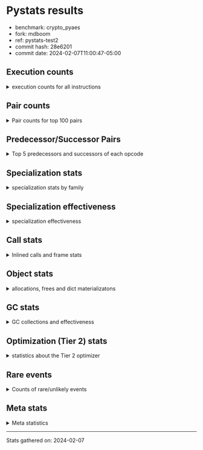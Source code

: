
# Pystats results

- benchmark: crypto_pyaes
- fork: mdboom
- ref: pystats-test2
- commit hash: 28e6201
- commit date: 2024-02-07T11:00:47-05:00

## Execution counts

<details>
<summary> execution counts for all instructions </summary>

|Name | Count | Self | Cumulative | Miss ratio | 
|---|---:|---:|---:|---:|
| LOAD_FAST | 64,497,660 | 18.7% | 18.7% |  |
| LOAD_CONST | 42,861,380 | 12.4% | 31.1% |  |
| BINARY_OP | 41,947,220 | 12.2% | 43.3% |  |
| BINARY_SUBSCR_LIST_INT | 21,203,300 | 6.2% | 49.5% |  |
| STORE_FAST | 17,971,200 | 5.2% | 54.7% |  |
| ENTER_EXECUTOR | 11,059,500 | 3.2% | 57.9% |  |
| LOAD_GLOBAL_MODULE | 11,050,220 | 3.2% | 61.1% |  |
| LOAD_ATTR_METHOD_NO_DICT | 10,123,660 | 2.9% | 64.0% |  |
| LOAD_FAST_LOAD_FAST | 8,319,440 | 2.4% | 66.4% |  |
| PUSH_NULL | 8,284,160 | 2.4% | 68.8% |  |
| FOR_ITER_RANGE | 7,837,640 | 2.3% | 71.1% |  |
| BINARY_OP_ADD_INT | 7,833,800 | 2.3% | 73.4% |  |
| LOAD_ATTR_NONDESCRIPTOR_WITH_VALUES | 7,831,720 | 2.3% | 75.7% |  |
| CALL_LIST_APPEND | 7,362,480 | 2.1% | 77.8% |  |
| LOAD_GLOBAL_BUILTIN | 6,445,480 | 1.9% | 79.7% |  |
| RESUME_CHECK | 5,984,580 | 1.7% | 81.4% |  |
| POP_JUMP_IF_FALSE | 5,540,780 | 1.6% | 83.0% |  |
| RETURN_VALUE | 5,523,740 | 1.6% | 84.6% |  |
| CALL_PY_EXACT_ARGS | 5,523,400 | 1.6% | 86.2% |  |
| LOAD_ATTR_INSTANCE_VALUE | 4,617,160 | 1.3% | 87.6% |  |
| TO_BOOL | 4,142,680 | 1.2% | 88.8% |  |
| LOAD_ATTR_MODULE | 4,142,420 | 1.2% | 90.0% |  |
| CALL_METHOD_DESCRIPTOR_FAST | 4,141,420 | 1.2% | 91.2% |  |
| CALL_METHOD_DESCRIPTOR_NOARGS | 4,141,420 | 1.2% | 92.4% |  |
| CALL_TYPE_1 | 4,141,420 | 1.2% | 93.6% |  |
| SWAP | 2,308,600 | 0.7% | 94.2% |  |
| GET_ITER | 2,304,680 | 0.7% | 94.9% |  |
| CALL_BUILTIN_CLASS | 2,304,080 | 0.7% | 95.6% |  |
| CALL_LEN | 2,302,800 | 0.7% | 96.2% |  |
| BUILD_LIST | 1,843,880 | 0.5% | 96.8% |  |
| COMPARE_OP_INT | 1,398,400 | 0.4% | 97.2% |  |
| STORE_SUBSCR_LIST_INT | 933,100 | 0.3% | 97.4% |  |
| BINARY_OP_SUBTRACT_INT | 925,780 | 0.3% | 97.7% |  |
| COPY | 924,600 | 0.3% | 98.0% |  |
| BINARY_OP_MULTIPLY_INT | 921,060 | 0.3% | 98.3% |  |
| LIST_EXTEND | 920,400 | 0.3% | 98.5% |  |
| POP_TOP | 919,520 | 0.3% | 98.8% |  |
| LIST_APPEND | 463,460 | 0.1% | 98.9% |  |
| STORE_ATTR_INSTANCE_VALUE | 462,240 | 0.1% | 99.1% |  |
| LOAD_FAST_AND_CLEAR | 462,080 | 0.1% | 99.2% |  |
| RETURN_CONST | 461,440 | 0.1% | 99.3% |  |
| BINARY_SLICE | 461,280 | 0.1% | 99.5% |  |
| LOAD_ATTR_METHOD_WITH_VALUES | 461,180 | 0.1% | 99.6% |  |
| STORE_FAST_STORE_FAST | 460,800 | 0.1% | 99.7% |  |
| LOAD_ATTR_PROPERTY | 460,140 | 0.1% | 99.9% |  |
| UNPACK_SEQUENCE_LIST | 460,140 | 0.1% | 100.0% |  |
| JUMP_BACKWARD | 5,940 | 0.0% | 100.0% |  |
| CALL | 3,680 | 0.0% | 100.0% |  |
| JUMP_FORWARD | 3,200 | 0.0% | 100.0% |  |
| LOAD_ATTR | 2,740 | 0.0% | 100.0% |  |
| BINARY_SUBSCR | 2,160 | 0.0% | 100.0% |  |
| LOAD_GLOBAL | 1,960 | 0.0% | 100.0% |  |
| FOR_ITER | 1,280 | 0.0% | 100.0% |  |
| INTERPRETER_EXIT | 680 | 0.0% | 100.0% |  |
| EXTENDED_ARG | 660 | 0.0% | 100.0% |  |
| STORE_FAST_LOAD_FAST | 620 | 0.0% | 100.0% |  |
| UNPACK_SEQUENCE_TWO_TUPLE | 620 | 0.0% | 100.0% |  |
| COMPARE_OP | 540 | 0.0% | 100.0% |  |
| BINARY_SUBSCR_TUPLE_INT | 540 | 0.0% | 100.0% |  |
| CALL_BUILTIN_FAST | 540 | 0.0% | 100.0% |  |
| STORE_SUBSCR | 400 | 0.0% | 100.0% |  |
| CONTAINS_OP | 320 | 0.0% | 100.0% |  |
| POP_JUMP_IF_NOT_NONE | 320 | 0.0% | 100.0% |  |
| STORE_ATTR | 320 | 0.0% | 100.0% |  |
| EXIT_INIT_CHECK | 300 | 0.0% | 100.0% |  |
| RESUME | 300 | 0.0% | 100.0% |  |
| BINARY_SUBSCR_DICT | 300 | 0.0% | 100.0% |  |
| CALL_ALLOC_AND_ENTER_INIT | 300 | 0.0% | 100.0% |  |
| CALL_ISINSTANCE | 300 | 0.0% | 100.0% |  |
| TO_BOOL_BOOL | 300 | 0.0% | 100.0% |  |
| LOAD_DEREF | 240 | 0.0% | 100.0% |  |
| CALL_FUNCTION_EX | 160 | 0.0% | 100.0% |  |
| NOP | 80 | 0.0% | 100.0% |  |
| CALL_INTRINSIC_1 | 80 | 0.0% | 100.0% |  |
| COPY_FREE_VARS | 80 | 0.0% | 100.0% |  |
| LOAD_FAST_CHECK | 80 | 0.0% | 100.0% |  |
| UNPACK_SEQUENCE | 80 | 0.0% | 100.0% |  |
| BINARY_OP_SUBTRACT_FLOAT | 60 | 0.0% | 100.0% |  |


</details>

## Pair counts

<details>
<summary> Pair counts for top 100 pairs </summary>

|Pair | Count | Self | Cumulative | 
|---|---:|---:|---:|
| LOAD_CONST BINARY_OP | 31,790,240 | 9.2% | 9.2% |
| BINARY_OP BINARY_SUBSCR_LIST_INT | 14,738,260 | 4.3% | 13.5% |
| BINARY_OP LOAD_CONST | 11,511,420 | 3.3% | 16.8% |
| BINARY_SUBSCR_LIST_INT LOAD_CONST | 10,129,500 | 2.9% | 19.8% |
| LOAD_ATTR_METHOD_NO_DICT LOAD_FAST | 10,123,660 | 2.9% | 22.7% |
| PUSH_NULL LOAD_FAST | 8,283,040 | 2.4% | 25.1% |
| BINARY_SUBSCR_LIST_INT LOAD_FAST | 7,843,660 | 2.3% | 27.4% |
| LOAD_FAST LOAD_ATTR_NONDESCRIPTOR_WITH_VALUES | 7,831,360 | 2.3% | 29.7% |
| LOAD_ATTR_NONDESCRIPTOR_WITH_VALUES LOAD_FAST_LOAD_FAST | 7,824,960 | 2.3% | 31.9% |
| LOAD_FAST_LOAD_FAST LOAD_FAST | 6,904,580 | 2.0% | 33.9% |
| BINARY_OP_ADD_INT LOAD_CONST | 6,904,200 | 2.0% | 35.9% |
| LOAD_FAST BINARY_OP_ADD_INT | 6,903,780 | 2.0% | 37.9% |
| LOAD_FAST LOAD_CONST | 6,472,400 | 1.9% | 39.8% |
| LOAD_GLOBAL_BUILTIN LOAD_FAST | 6,444,880 | 1.9% | 41.7% |
| STORE_FAST LOAD_GLOBAL_MODULE | 6,444,760 | 1.9% | 43.6% |
| STORE_FAST LOAD_FAST | 5,991,940 | 1.7% | 45.3% |
| BINARY_OP CALL_LIST_APPEND | 5,982,160 | 1.7% | 47.0% |
| LOAD_FAST LOAD_ATTR_METHOD_NO_DICT | 5,982,160 | 1.7% | 48.8% |
| ENTER_EXECUTOR FOR_ITER_RANGE | 5,529,240 | 1.6% | 50.4% |
| CALL_PY_EXACT_ARGS RESUME_CHECK | 5,523,400 | 1.6% | 52.0% |
| CALL_LIST_APPEND LOAD_FAST | 5,521,860 | 1.6% | 53.6% |
| BINARY_OP BINARY_OP | 5,086,880 | 1.5% | 55.1% |
| LOAD_FAST LOAD_ATTR_INSTANCE_VALUE | 4,615,820 | 1.3% | 56.4% |
| RESUME_CHECK LOAD_GLOBAL_BUILTIN | 4,602,680 | 1.3% | 57.7% |
| POP_JUMP_IF_FALSE LOAD_FAST | 4,142,480 | 1.2% | 58.9% |
| LOAD_ATTR_MODULE PUSH_NULL | 4,142,420 | 1.2% | 60.1% |
| LOAD_GLOBAL_MODULE LOAD_ATTR_MODULE | 4,142,280 | 1.2% | 61.3% |
| LOAD_FAST CALL_PY_EXACT_ARGS | 4,142,200 | 1.2% | 62.5% |
| RETURN_VALUE STORE_FAST | 4,142,080 | 1.2% | 63.7% |
| TO_BOOL POP_JUMP_IF_FALSE | 4,141,460 | 1.2% | 64.9% |
| LOAD_FAST PUSH_NULL | 4,141,440 | 1.2% | 66.1% |
| LOAD_FAST TO_BOOL | 4,141,440 | 1.2% | 67.3% |
| FOR_ITER_RANGE LOAD_GLOBAL_MODULE | 4,141,440 | 1.2% | 68.5% |
| CALL_METHOD_DESCRIPTOR_FAST STORE_FAST | 4,141,420 | 1.2% | 69.7% |
| CALL_METHOD_DESCRIPTOR_NOARGS RETURN_VALUE | 4,141,420 | 1.2% | 70.9% |
| CALL_TYPE_1 STORE_FAST | 4,141,420 | 1.2% | 72.1% |
| LOAD_FAST CALL_METHOD_DESCRIPTOR_FAST | 4,141,400 | 1.2% | 73.3% |
| LOAD_FAST CALL_METHOD_DESCRIPTOR_NOARGS | 4,141,400 | 1.2% | 74.5% |
| LOAD_FAST CALL_TYPE_1 | 4,141,400 | 1.2% | 75.7% |
| LOAD_GLOBAL_MODULE LOAD_ATTR_METHOD_NO_DICT | 4,141,400 | 1.2% | 76.9% |
| STORE_FAST ENTER_EXECUTOR | 4,141,100 | 1.2% | 78.1% |
| ENTER_EXECUTOR ENTER_EXECUTOR | 3,685,800 | 1.1% | 79.2% |
| BINARY_OP LOAD_FAST | 2,768,440 | 0.8% | 80.0% |
| FOR_ITER_RANGE STORE_FAST | 2,767,520 | 0.8% | 80.8% |
| BINARY_SUBSCR_LIST_INT BINARY_OP | 2,767,460 | 0.8% | 81.6% |
| LOAD_FAST BINARY_SUBSCR_LIST_INT | 2,765,900 | 0.8% | 82.4% |
| CALL_BUILTIN_CLASS GET_ITER | 2,304,020 | 0.7% | 83.1% |
| LOAD_CONST BINARY_SUBSCR_LIST_INT | 2,301,800 | 0.7% | 83.8% |
| LOAD_ATTR_INSTANCE_VALUE LOAD_FAST | 1,849,900 | 0.5% | 84.3% |
| LOAD_GLOBAL_MODULE LOAD_CONST | 1,843,280 | 0.5% | 84.8% |
| GET_ITER FOR_ITER_RANGE | 1,842,720 | 0.5% | 85.4% |
| LOAD_CONST LOAD_CONST | 1,842,200 | 0.5% | 85.9% |
| LOAD_CONST CALL_BUILTIN_CLASS | 1,841,920 | 0.5% | 86.4% |
| LOAD_FAST BINARY_OP | 1,841,620 | 0.5% | 87.0% |
| CALL_LIST_APPEND ENTER_EXECUTOR | 1,840,300 | 0.5% | 87.5% |
| COMPARE_OP_INT POP_JUMP_IF_FALSE | 1,398,100 | 0.4% | 87.9% |
| LOAD_CONST LOAD_FAST | 1,383,840 | 0.4% | 88.3% |
| CALL_LEN LOAD_CONST | 1,381,620 | 0.4% | 88.7% |
| LOAD_ATTR_INSTANCE_VALUE CALL_LEN | 1,380,640 | 0.4% | 89.1% |
| ENTER_EXECUTOR CALL_LIST_APPEND | 1,380,240 | 0.4% | 89.5% |
| LOAD_CONST BINARY_OP_ADD_INT | 929,720 | 0.3% | 89.8% |
| LOAD_FAST_LOAD_FAST BINARY_SUBSCR_LIST_INT | 929,020 | 0.3% | 90.1% |
| LOAD_FAST CALL_LEN | 921,920 | 0.3% | 90.3% |
| LOAD_CONST BINARY_OP_SUBTRACT_INT | 921,660 | 0.3% | 90.6% |
| BUILD_LIST LOAD_CONST | 921,560 | 0.3% | 90.9% |
| LOAD_CONST COMPARE_OP_INT | 921,160 | 0.3% | 91.1% |
| BINARY_OP_MULTIPLY_INT LOAD_CONST | 920,760 | 0.3% | 91.4% |
| LOAD_FAST BINARY_OP_MULTIPLY_INT | 920,720 | 0.3% | 91.7% |
| RESUME_CHECK LOAD_FAST | 920,660 | 0.3% | 91.9% |
| LOAD_CONST LIST_EXTEND | 920,320 | 0.3% | 92.2% |
| STORE_FAST BUILD_LIST | 920,320 | 0.3% | 92.5% |
| POP_JUMP_IF_FALSE ENTER_EXECUTOR | 465,120 | 0.1% | 92.6% |
| STORE_SUBSCR_LIST_INT LOAD_FAST | 464,580 | 0.1% | 92.7% |
| BINARY_OP LIST_APPEND | 462,900 | 0.1% | 92.9% |
| STORE_SUBSCR_LIST_INT ENTER_EXECUTOR | 462,880 | 0.1% | 93.0% |
| COPY COPY | 461,980 | 0.1% | 93.1% |
| SWAP SWAP | 461,980 | 0.1% | 93.3% |
| LOAD_GLOBAL_MODULE LOAD_FAST | 461,880 | 0.1% | 93.4% |
| COPY BINARY_SUBSCR_LIST_INT | 461,860 | 0.1% | 93.5% |
| SWAP STORE_SUBSCR_LIST_INT | 461,860 | 0.1% | 93.7% |
| BINARY_SUBSCR_LIST_INT STORE_FAST | 461,840 | 0.1% | 93.8% |
| GET_ITER LOAD_FAST_AND_CLEAR | 461,760 | 0.1% | 93.9% |
| BUILD_LIST SWAP | 461,760 | 0.1% | 94.1% |
| LOAD_FAST_AND_CLEAR SWAP | 461,760 | 0.1% | 94.2% |
| SWAP BUILD_LIST | 461,760 | 0.1% | 94.3% |
| BINARY_OP SWAP | 461,680 | 0.1% | 94.5% |
| LIST_APPEND ENTER_EXECUTOR | 461,420 | 0.1% | 94.6% |
| SWAP FOR_ITER_RANGE | 461,340 | 0.1% | 94.7% |
| LOAD_FAST CALL_BUILTIN_CLASS | 461,320 | 0.1% | 94.9% |
| LOAD_FAST COPY | 461,120 | 0.1% | 95.0% |
| STORE_FAST STORE_FAST | 461,120 | 0.1% | 95.1% |
| RESUME_CHECK LOAD_GLOBAL_MODULE | 460,960 | 0.1% | 95.3% |
| BINARY_OP_ADD_INT BINARY_SLICE | 460,920 | 0.1% | 95.4% |
| LOAD_ATTR_INSTANCE_VALUE LOAD_ATTR_METHOD_WITH_VALUES | 460,720 | 0.1% | 95.5% |
| RETURN_VALUE LOAD_FAST | 460,700 | 0.1% | 95.7% |
| BINARY_OP LOAD_FAST_LOAD_FAST | 460,700 | 0.1% | 95.8% |
| LOAD_FAST_LOAD_FAST STORE_SUBSCR_LIST_INT | 460,660 | 0.1% | 95.9% |
| LOAD_FAST RETURN_VALUE | 460,560 | 0.1% | 96.1% |
| RETURN_CONST POP_TOP | 460,480 | 0.1% | 96.2% |
| BINARY_OP_ADD_INT SWAP | 460,460 | 0.1% | 96.3% |


</details>

## Predecessor/Successor Pairs

<details>
<summary> Top 5 predecessors and successors of each opcode </summary>

### BINARY_SLICE

<details>
<summary> Successors and predecessors for BINARY_SLICE </summary>

|Predecessors | Count | Percentage | 
|---|---:|---:|
| BINARY_OP_ADD_INT | 460,920 | 99.9% |
| LOAD_CONST | 320 | 0.1% |
| BINARY_OP | 40 | 0.0% |

|Successors | Count | Percentage | 
|---|---:|---:|
| CALL_PY_EXACT_ARGS | 460,360 | 99.8% |
| CALL_BUILTIN_FAST | 520 | 0.1% |
| LOAD_FAST | 320 | 0.1% |
| CALL | 80 | 0.0% |


</details>

### CACHE

<details>
<summary> Successors and predecessors for CACHE </summary>

|Successors | Count | Percentage | 
|---|---:|---:|
| RESUME_CHECK | 600 | 88.2% |
| RESUME | 80 | 11.8% |


</details>

### BINARY_SUBSCR

<details>
<summary> Successors and predecessors for BINARY_SUBSCR </summary>

|Predecessors | Count | Percentage | 
|---|---:|---:|
| BINARY_OP | 1,040 | 48.1% |
| LOAD_FAST | 400 | 18.5% |
| LOAD_CONST | 240 | 11.1% |
| LOAD_FAST_LOAD_FAST | 240 | 11.1% |
| COPY | 120 | 5.6% |

|Successors | Count | Percentage | 
|---|---:|---:|
| BINARY_SUBSCR_LIST_INT | 1,040 | 48.1% |
| LOAD_FAST | 400 | 18.5% |
| LOAD_CONST | 340 | 15.7% |
| BINARY_OP | 220 | 10.2% |
| STORE_FAST | 80 | 3.7% |


</details>

### EXIT_INIT_CHECK

<details>
<summary> Successors and predecessors for EXIT_INIT_CHECK </summary>

|Predecessors | Count | Percentage | 
|---|---:|---:|
| RETURN_CONST | 300 | 100.0% |

|Successors | Count | Percentage | 
|---|---:|---:|
| RETURN_VALUE | 300 | 100.0% |


</details>

### GET_ITER

<details>
<summary> Successors and predecessors for GET_ITER </summary>

|Predecessors | Count | Percentage | 
|---|---:|---:|
| CALL_BUILTIN_CLASS | 2,304,020 | 100.0% |
| CALL | 580 | 0.0% |
| LOAD_FAST | 80 | 0.0% |

|Successors | Count | Percentage | 
|---|---:|---:|
| FOR_ITER_RANGE | 1,842,720 | 80.0% |
| LOAD_FAST_AND_CLEAR | 461,760 | 20.0% |
| FOR_ITER | 200 | 0.0% |


</details>

### INTERPRETER_EXIT

<details>
<summary> Successors and predecessors for INTERPRETER_EXIT </summary>

|Predecessors | Count | Percentage | 
|---|---:|---:|
| RETURN_CONST | 660 | 97.1% |
| RETURN_VALUE | 20 | 2.9% |


</details>

### NOP

<details>
<summary> Successors and predecessors for NOP </summary>

|Predecessors | Count | Percentage | 
|---|---:|---:|
| POP_TOP | 80 | 100.0% |

|Successors | Count | Percentage | 
|---|---:|---:|
| LOAD_DEREF | 80 | 100.0% |


</details>

### POP_TOP

<details>
<summary> Successors and predecessors for POP_TOP </summary>

|Predecessors | Count | Percentage | 
|---|---:|---:|
| RETURN_CONST | 460,480 | 50.1% |
| POP_JUMP_IF_FALSE | 458,880 | 49.9% |
| CALL | 160 | 0.0% |

|Successors | Count | Percentage | 
|---|---:|---:|
| LOAD_GLOBAL_BUILTIN | 460,120 | 50.0% |
| RETURN_CONST | 458,880 | 49.9% |
| LOAD_FAST | 380 | 0.0% |
| NOP | 80 | 0.0% |
| LOAD_GLOBAL | 40 | 0.0% |


</details>

### PUSH_NULL

<details>
<summary> Successors and predecessors for PUSH_NULL </summary>

|Predecessors | Count | Percentage | 
|---|---:|---:|
| LOAD_ATTR_MODULE | 4,142,420 | 50.0% |
| LOAD_FAST | 4,141,440 | 50.0% |
| LOAD_DEREF | 160 | 0.0% |
| LOAD_ATTR | 140 | 0.0% |

|Successors | Count | Percentage | 
|---|---:|---:|
| LOAD_FAST | 8,283,040 | 100.0% |
| LOAD_CONST | 560 | 0.0% |
| CALL | 240 | 0.0% |
| LOAD_GLOBAL_MODULE | 240 | 0.0% |
| LOAD_GLOBAL | 80 | 0.0% |


</details>

### RETURN_VALUE

<details>
<summary> Successors and predecessors for RETURN_VALUE </summary>

|Predecessors | Count | Percentage | 
|---|---:|---:|
| CALL_METHOD_DESCRIPTOR_NOARGS | 4,141,420 | 75.0% |
| LOAD_FAST | 460,560 | 8.3% |
| BINARY_OP | 460,400 | 8.3% |
| LOAD_ATTR_INSTANCE_VALUE | 460,140 | 8.3% |
| RETURN_VALUE | 560 | 0.0% |

|Successors | Count | Percentage | 
|---|---:|---:|
| STORE_FAST | 4,142,080 | 75.0% |
| LOAD_FAST | 460,700 | 8.3% |
| BINARY_OP | 460,160 | 8.3% |
| CALL_PY_EXACT_ARGS | 460,120 | 8.3% |
| RETURN_VALUE | 560 | 0.0% |


</details>

### STORE_SUBSCR

<details>
<summary> Successors and predecessors for STORE_SUBSCR </summary>

|Predecessors | Count | Percentage | 
|---|---:|---:|
| BINARY_OP | 160 | 40.0% |
| SWAP | 120 | 30.0% |
| LOAD_FAST | 80 | 20.0% |
| LOAD_FAST_LOAD_FAST | 40 | 10.0% |

|Successors | Count | Percentage | 
|---|---:|---:|
| STORE_SUBSCR_LIST_INT | 200 | 50.0% |
| JUMP_BACKWARD | 100 | 25.0% |
| LOAD_FAST | 60 | 15.0% |
| LOAD_FAST_LOAD_FAST | 40 | 10.0% |


</details>

### TO_BOOL

<details>
<summary> Successors and predecessors for TO_BOOL </summary>

|Predecessors | Count | Percentage | 
|---|---:|---:|
| LOAD_FAST | 4,141,440 | 100.0% |
| TO_BOOL | 1,200 | 0.0% |
| CALL | 20 | 0.0% |
| CALL_ISINSTANCE | 20 | 0.0% |

|Successors | Count | Percentage | 
|---|---:|---:|
| POP_JUMP_IF_FALSE | 4,141,460 | 100.0% |
| TO_BOOL | 1,200 | 0.0% |
| TO_BOOL_BOOL | 20 | 0.0% |


</details>

### BINARY_OP

<details>
<summary> Successors and predecessors for BINARY_OP </summary>

|Predecessors | Count | Percentage | 
|---|---:|---:|
| LOAD_CONST | 31,790,240 | 75.8% |
| BINARY_OP | 5,086,880 | 12.1% |
| BINARY_SUBSCR_LIST_INT | 2,767,460 | 6.6% |
| LOAD_FAST | 1,841,620 | 4.4% |
| RETURN_VALUE | 460,160 | 1.1% |

|Successors | Count | Percentage | 
|---|---:|---:|
| BINARY_SUBSCR_LIST_INT | 14,738,260 | 35.1% |
| LOAD_CONST | 11,511,420 | 27.4% |
| CALL_LIST_APPEND | 5,982,160 | 14.3% |
| BINARY_OP | 5,086,880 | 12.1% |
| LOAD_FAST | 2,768,440 | 6.6% |


</details>

### BUILD_LIST

<details>
<summary> Successors and predecessors for BUILD_LIST </summary>

|Predecessors | Count | Percentage | 
|---|---:|---:|
| STORE_FAST | 920,320 | 49.9% |
| SWAP | 461,760 | 25.0% |
| FOR_ITER_RANGE | 460,160 | 25.0% |
| LOAD_CONST | 1,240 | 0.1% |
| STORE_ATTR_INSTANCE_VALUE | 300 | 0.0% |

|Successors | Count | Percentage | 
|---|---:|---:|
| LOAD_CONST | 921,560 | 50.0% |
| SWAP | 461,760 | 25.0% |
| STORE_FAST | 460,160 | 25.0% |
| LOAD_FAST | 320 | 0.0% |
| LOAD_DEREF | 80 | 0.0% |


</details>

### CALL

<details>
<summary> Successors and predecessors for CALL </summary>

|Predecessors | Count | Percentage | 
|---|---:|---:|
| LOAD_FAST | 1,200 | 32.6% |
| LOAD_GLOBAL_MODULE | 600 | 16.3% |
| LOAD_ATTR_INSTANCE_VALUE | 380 | 10.3% |
| CALL | 320 | 8.7% |
| LOAD_CONST | 280 | 7.6% |

|Successors | Count | Percentage | 
|---|---:|---:|
| STORE_FAST | 780 | 21.2% |
| GET_ITER | 580 | 15.8% |
| RETURN_VALUE | 340 | 9.2% |
| CALL | 320 | 8.7% |
| CALL_BUILTIN_CLASS | 280 | 7.6% |


</details>

### CALL_FUNCTION_EX

<details>
<summary> Successors and predecessors for CALL_FUNCTION_EX </summary>

|Predecessors | Count | Percentage | 
|---|---:|---:|
| CALL_INTRINSIC_1 | 80 | 50.0% |
| LOAD_FAST | 80 | 50.0% |

|Successors | Count | Percentage | 
|---|---:|---:|
| COPY_FREE_VARS | 80 | 50.0% |
| RESUME_CHECK | 60 | 37.5% |
| RESUME | 20 | 12.5% |


</details>

### CALL_INTRINSIC_1

<details>
<summary> Successors and predecessors for CALL_INTRINSIC_1 </summary>

|Predecessors | Count | Percentage | 
|---|---:|---:|
| LIST_EXTEND | 80 | 100.0% |

|Successors | Count | Percentage | 
|---|---:|---:|
| CALL_FUNCTION_EX | 80 | 100.0% |


</details>

### COMPARE_OP

<details>
<summary> Successors and predecessors for COMPARE_OP </summary>

|Predecessors | Count | Percentage | 
|---|---:|---:|
| LOAD_FAST_LOAD_FAST | 240 | 44.4% |
| LOAD_CONST | 120 | 22.2% |
| LOAD_GLOBAL_MODULE | 60 | 11.1% |
| CALL | 40 | 7.4% |
| CALL_LEN | 40 | 7.4% |

|Successors | Count | Percentage | 
|---|---:|---:|
| POP_JUMP_IF_FALSE | 280 | 51.9% |
| COMPARE_OP_INT | 220 | 40.7% |
| COMPARE_OP | 20 | 3.7% |
| EXTENDED_ARG | 20 | 3.7% |


</details>

### CONTAINS_OP

<details>
<summary> Successors and predecessors for CONTAINS_OP </summary>

|Predecessors | Count | Percentage | 
|---|---:|---:|
| LOAD_CONST | 320 | 100.0% |

|Successors | Count | Percentage | 
|---|---:|---:|
| POP_JUMP_IF_FALSE | 320 | 100.0% |


</details>

### COPY

<details>
<summary> Successors and predecessors for COPY </summary>

|Predecessors | Count | Percentage | 
|---|---:|---:|
| COPY | 461,980 | 50.0% |
| LOAD_FAST | 461,120 | 49.9% |
| LOAD_FAST_LOAD_FAST | 860 | 0.1% |
| LOAD_CONST | 640 | 0.1% |

|Successors | Count | Percentage | 
|---|---:|---:|
| COPY | 461,980 | 50.0% |
| BINARY_SUBSCR_LIST_INT | 461,860 | 50.0% |
| LOAD_ATTR_INSTANCE_VALUE | 600 | 0.1% |
| BINARY_SUBSCR | 120 | 0.0% |
| LOAD_ATTR | 40 | 0.0% |


</details>

### COPY_FREE_VARS

<details>
<summary> Successors and predecessors for COPY_FREE_VARS </summary>

|Predecessors | Count | Percentage | 
|---|---:|---:|
| CALL_FUNCTION_EX | 80 | 100.0% |

|Successors | Count | Percentage | 
|---|---:|---:|
| RESUME_CHECK | 60 | 75.0% |
| RESUME | 20 | 25.0% |


</details>

### ENTER_EXECUTOR

<details>
<summary> Successors and predecessors for ENTER_EXECUTOR </summary>

|Predecessors | Count | Percentage | 
|---|---:|---:|
| STORE_FAST | 4,141,100 | 37.4% |
| ENTER_EXECUTOR | 3,685,800 | 33.3% |
| CALL_LIST_APPEND | 1,840,300 | 16.6% |
| POP_JUMP_IF_FALSE | 465,120 | 4.2% |
| STORE_SUBSCR_LIST_INT | 462,880 | 4.2% |

|Successors | Count | Percentage | 
|---|---:|---:|
| FOR_ITER_RANGE | 5,529,240 | 50.0% |
| ENTER_EXECUTOR | 3,685,800 | 33.3% |
| CALL_LIST_APPEND | 1,380,240 | 12.5% |
| LOAD_ATTR_PROPERTY | 459,520 | 4.2% |
| LOAD_FAST_LOAD_FAST | 3,100 | 0.0% |


</details>

### EXTENDED_ARG

<details>
<summary> Successors and predecessors for EXTENDED_ARG </summary>

|Predecessors | Count | Percentage | 
|---|---:|---:|
| POP_JUMP_IF_FALSE | 340 | 51.5% |
| COMPARE_OP_INT | 300 | 45.5% |
| COMPARE_OP | 20 | 3.0% |

|Successors | Count | Percentage | 
|---|---:|---:|
| JUMP_BACKWARD | 340 | 51.5% |
| POP_JUMP_IF_FALSE | 320 | 48.5% |


</details>

### FOR_ITER

<details>
<summary> Successors and predecessors for FOR_ITER </summary>

|Predecessors | Count | Percentage | 
|---|---:|---:|
| JUMP_BACKWARD | 580 | 45.3% |
| SWAP | 420 | 32.8% |
| GET_ITER | 200 | 15.6% |
| FOR_ITER | 80 | 6.2% |

|Successors | Count | Percentage | 
|---|---:|---:|
| UNPACK_SEQUENCE_TWO_TUPLE | 600 | 46.9% |
| FOR_ITER_RANGE | 280 | 21.9% |
| STORE_FAST | 260 | 20.3% |
| FOR_ITER | 80 | 6.2% |
| UNPACK_SEQUENCE | 40 | 3.1% |


</details>

### JUMP_BACKWARD

<details>
<summary> Successors and predecessors for JUMP_BACKWARD </summary>

|Predecessors | Count | Percentage | 
|---|---:|---:|
| LIST_APPEND | 2,040 | 34.3% |
| STORE_SUBSCR_LIST_INT | 1,600 | 26.9% |
| POP_JUMP_IF_FALSE | 680 | 11.4% |
| STORE_FAST | 500 | 8.4% |
| EXTENDED_ARG | 340 | 5.7% |

|Successors | Count | Percentage | 
|---|---:|---:|
| FOR_ITER_RANGE | 4,060 | 68.4% |
| LOAD_FAST_LOAD_FAST | 640 | 10.8% |
| FOR_ITER | 580 | 9.8% |
| ENTER_EXECUTOR | 340 | 5.7% |
| LOAD_FAST | 320 | 5.4% |


</details>

### JUMP_FORWARD

<details>
<summary> Successors and predecessors for JUMP_FORWARD </summary>

|Predecessors | Count | Percentage | 
|---|---:|---:|
| FOR_ITER_RANGE | 3,200 | 100.0% |

|Successors | Count | Percentage | 
|---|---:|---:|
| LOAD_CONST | 3,200 | 100.0% |


</details>

### LIST_APPEND

<details>
<summary> Successors and predecessors for LIST_APPEND </summary>

|Predecessors | Count | Percentage | 
|---|---:|---:|
| BINARY_OP | 462,900 | 99.9% |
| BINARY_SUBSCR_TUPLE_INT | 540 | 0.1% |
| BINARY_SUBSCR | 20 | 0.0% |

|Successors | Count | Percentage | 
|---|---:|---:|
| ENTER_EXECUTOR | 461,420 | 99.6% |
| JUMP_BACKWARD | 2,040 | 0.4% |


</details>

### LIST_EXTEND

<details>
<summary> Successors and predecessors for LIST_EXTEND </summary>

|Predecessors | Count | Percentage | 
|---|---:|---:|
| LOAD_CONST | 920,320 | 100.0% |
| LOAD_DEREF | 80 | 0.0% |

|Successors | Count | Percentage | 
|---|---:|---:|
| STORE_FAST | 460,160 | 50.0% |
| UNPACK_SEQUENCE_LIST | 460,120 | 50.0% |
| CALL_INTRINSIC_1 | 80 | 0.0% |
| UNPACK_SEQUENCE | 40 | 0.0% |


</details>

### LOAD_ATTR

<details>
<summary> Successors and predecessors for LOAD_ATTR </summary>

|Predecessors | Count | Percentage | 
|---|---:|---:|
| LOAD_FAST | 1,840 | 67.2% |
| LOAD_GLOBAL_MODULE | 460 | 16.8% |
| LOAD_GLOBAL | 180 | 6.6% |
| LOAD_ATTR | 120 | 4.4% |
| LOAD_ATTR_INSTANCE_VALUE | 60 | 2.2% |

|Successors | Count | Percentage | 
|---|---:|---:|
| LOAD_FAST | 540 | 19.7% |
| LOAD_FAST_LOAD_FAST | 520 | 19.0% |
| LOAD_ATTR_INSTANCE_VALUE | 460 | 16.8% |
| LOAD_ATTR_NONDESCRIPTOR_WITH_VALUES | 360 | 13.1% |
| PUSH_NULL | 140 | 5.1% |


</details>

### LOAD_CONST

<details>
<summary> Successors and predecessors for LOAD_CONST </summary>

|Predecessors | Count | Percentage | 
|---|---:|---:|
| BINARY_OP | 11,511,420 | 26.9% |
| BINARY_SUBSCR_LIST_INT | 10,129,500 | 23.6% |
| BINARY_OP_ADD_INT | 6,904,200 | 16.1% |
| LOAD_FAST | 6,472,400 | 15.1% |
| LOAD_GLOBAL_MODULE | 1,843,280 | 4.3% |

|Successors | Count | Percentage | 
|---|---:|---:|
| BINARY_OP | 31,790,240 | 74.2% |
| BINARY_SUBSCR_LIST_INT | 2,301,800 | 5.4% |
| LOAD_CONST | 1,842,200 | 4.3% |
| CALL_BUILTIN_CLASS | 1,841,920 | 4.3% |
| LOAD_FAST | 1,383,840 | 3.2% |


</details>

### LOAD_DEREF

<details>
<summary> Successors and predecessors for LOAD_DEREF </summary>

|Predecessors | Count | Percentage | 
|---|---:|---:|
| NOP | 80 | 33.3% |
| BUILD_LIST | 80 | 33.3% |
| RESUME_CHECK | 60 | 25.0% |
| RESUME | 20 | 8.3% |

|Successors | Count | Percentage | 
|---|---:|---:|
| PUSH_NULL | 160 | 66.7% |
| LIST_EXTEND | 80 | 33.3% |


</details>

### LOAD_FAST

<details>
<summary> Successors and predecessors for LOAD_FAST </summary>

|Predecessors | Count | Percentage | 
|---|---:|---:|
| LOAD_ATTR_METHOD_NO_DICT | 10,123,660 | 15.7% |
| PUSH_NULL | 8,283,040 | 12.8% |
| BINARY_SUBSCR_LIST_INT | 7,843,660 | 12.2% |
| LOAD_FAST_LOAD_FAST | 6,904,580 | 10.7% |
| LOAD_GLOBAL_BUILTIN | 6,444,880 | 10.0% |

|Successors | Count | Percentage | 
|---|---:|---:|
| LOAD_ATTR_NONDESCRIPTOR_WITH_VALUES | 7,831,360 | 12.1% |
| BINARY_OP_ADD_INT | 6,903,780 | 10.7% |
| LOAD_CONST | 6,472,400 | 10.0% |
| LOAD_ATTR_METHOD_NO_DICT | 5,982,160 | 9.3% |
| LOAD_ATTR_INSTANCE_VALUE | 4,615,820 | 7.2% |


</details>

### LOAD_FAST_AND_CLEAR

<details>
<summary> Successors and predecessors for LOAD_FAST_AND_CLEAR </summary>

|Predecessors | Count | Percentage | 
|---|---:|---:|
| GET_ITER | 461,760 | 99.9% |
| LOAD_FAST_AND_CLEAR | 320 | 0.1% |

|Successors | Count | Percentage | 
|---|---:|---:|
| SWAP | 461,760 | 99.9% |
| LOAD_FAST_AND_CLEAR | 320 | 0.1% |


</details>

### LOAD_FAST_CHECK

<details>
<summary> Successors and predecessors for LOAD_FAST_CHECK </summary>

|Predecessors | Count | Percentage | 
|---|---:|---:|
| STORE_FAST | 80 | 100.0% |

|Successors | Count | Percentage | 
|---|---:|---:|
| LOAD_GLOBAL | 40 | 50.0% |
| LOAD_GLOBAL_MODULE | 40 | 50.0% |


</details>

### LOAD_FAST_LOAD_FAST

<details>
<summary> Successors and predecessors for LOAD_FAST_LOAD_FAST </summary>

|Predecessors | Count | Percentage | 
|---|---:|---:|
| LOAD_ATTR_NONDESCRIPTOR_WITH_VALUES | 7,824,960 | 94.1% |
| BINARY_OP | 460,700 | 5.5% |
| POP_JUMP_IF_FALSE | 10,240 | 0.1% |
| STORE_FAST | 8,780 | 0.1% |
| LOAD_ATTR_INSTANCE_VALUE | 4,040 | 0.0% |

|Successors | Count | Percentage | 
|---|---:|---:|
| LOAD_FAST | 6,904,580 | 83.0% |
| BINARY_SUBSCR_LIST_INT | 929,020 | 11.2% |
| STORE_SUBSCR_LIST_INT | 460,660 | 5.5% |
| COMPARE_OP_INT | 16,620 | 0.2% |
| LOAD_CONST | 5,580 | 0.1% |


</details>

### LOAD_GLOBAL

<details>
<summary> Successors and predecessors for LOAD_GLOBAL </summary>

|Predecessors | Count | Percentage | 
|---|---:|---:|
| STORE_FAST | 640 | 32.7% |
| RESUME | 220 | 11.2% |
| RESUME_CHECK | 220 | 11.2% |
| POP_JUMP_IF_FALSE | 160 | 8.2% |
| PUSH_NULL | 80 | 4.1% |

|Successors | Count | Percentage | 
|---|---:|---:|
| LOAD_GLOBAL_MODULE | 620 | 31.6% |
| LOAD_FAST | 440 | 22.4% |
| LOAD_GLOBAL_BUILTIN | 360 | 18.4% |
| LOAD_CONST | 200 | 10.2% |
| LOAD_ATTR | 180 | 9.2% |


</details>

### POP_JUMP_IF_FALSE

<details>
<summary> Successors and predecessors for POP_JUMP_IF_FALSE </summary>

|Predecessors | Count | Percentage | 
|---|---:|---:|
| TO_BOOL | 4,141,460 | 74.7% |
| COMPARE_OP_INT | 1,398,100 | 25.2% |
| CONTAINS_OP | 320 | 0.0% |
| EXTENDED_ARG | 320 | 0.0% |
| TO_BOOL_BOOL | 300 | 0.0% |

|Successors | Count | Percentage | 
|---|---:|---:|
| LOAD_FAST | 4,142,480 | 74.8% |
| ENTER_EXECUTOR | 465,120 | 8.4% |
| LOAD_GLOBAL_BUILTIN | 460,120 | 8.3% |
| POP_TOP | 458,880 | 8.3% |
| LOAD_FAST_LOAD_FAST | 10,240 | 0.2% |


</details>

### POP_JUMP_IF_NOT_NONE

<details>
<summary> Successors and predecessors for POP_JUMP_IF_NOT_NONE </summary>

|Predecessors | Count | Percentage | 
|---|---:|---:|
| LOAD_FAST | 320 | 100.0% |

|Successors | Count | Percentage | 
|---|---:|---:|
| LOAD_GLOBAL_MODULE | 280 | 87.5% |
| LOAD_GLOBAL | 40 | 12.5% |


</details>

### RETURN_CONST

<details>
<summary> Successors and predecessors for RETURN_CONST </summary>

|Predecessors | Count | Percentage | 
|---|---:|---:|
| POP_TOP | 458,880 | 99.4% |
| ENTER_EXECUTOR | 1,280 | 0.3% |
| STORE_ATTR_INSTANCE_VALUE | 900 | 0.2% |
| FOR_ITER_RANGE | 320 | 0.1% |
| STORE_ATTR | 60 | 0.0% |

|Successors | Count | Percentage | 
|---|---:|---:|
| POP_TOP | 460,480 | 99.8% |
| INTERPRETER_EXIT | 660 | 0.1% |
| EXIT_INIT_CHECK | 300 | 0.1% |


</details>

### STORE_ATTR

<details>
<summary> Successors and predecessors for STORE_ATTR </summary>

|Predecessors | Count | Percentage | 
|---|---:|---:|
| LOAD_FAST | 240 | 75.0% |
| LOAD_FAST_LOAD_FAST | 40 | 12.5% |
| SWAP | 40 | 12.5% |

|Successors | Count | Percentage | 
|---|---:|---:|
| STORE_ATTR_INSTANCE_VALUE | 160 | 50.0% |
| RETURN_CONST | 60 | 18.8% |
| LOAD_FAST | 40 | 12.5% |
| LOAD_GLOBAL | 40 | 12.5% |
| BUILD_LIST | 20 | 6.2% |


</details>

### STORE_FAST

<details>
<summary> Successors and predecessors for STORE_FAST </summary>

|Predecessors | Count | Percentage | 
|---|---:|---:|
| RETURN_VALUE | 4,142,080 | 23.0% |
| CALL_METHOD_DESCRIPTOR_FAST | 4,141,420 | 23.0% |
| CALL_TYPE_1 | 4,141,420 | 23.0% |
| FOR_ITER_RANGE | 2,767,520 | 15.4% |
| BINARY_SUBSCR_LIST_INT | 461,840 | 2.6% |

|Successors | Count | Percentage | 
|---|---:|---:|
| LOAD_GLOBAL_MODULE | 6,444,760 | 35.9% |
| LOAD_FAST | 5,991,940 | 33.3% |
| ENTER_EXECUTOR | 4,141,100 | 23.0% |
| BUILD_LIST | 920,320 | 5.1% |
| STORE_FAST | 461,120 | 2.6% |


</details>

### STORE_FAST_LOAD_FAST

<details>
<summary> Successors and predecessors for STORE_FAST_LOAD_FAST </summary>

|Predecessors | Count | Percentage | 
|---|---:|---:|
| FOR_ITER_RANGE | 600 | 96.8% |
| FOR_ITER | 20 | 3.2% |

|Successors | Count | Percentage | 
|---|---:|---:|
| LOAD_FAST | 620 | 100.0% |


</details>

### STORE_FAST_STORE_FAST

<details>
<summary> Successors and predecessors for STORE_FAST_STORE_FAST </summary>

|Predecessors | Count | Percentage | 
|---|---:|---:|
| UNPACK_SEQUENCE_LIST | 460,140 | 99.9% |
| UNPACK_SEQUENCE_TWO_TUPLE | 620 | 0.1% |
| UNPACK_SEQUENCE | 40 | 0.0% |

|Successors | Count | Percentage | 
|---|---:|---:|
| STORE_FAST | 460,160 | 99.9% |
| LOAD_FAST_LOAD_FAST | 640 | 0.1% |


</details>

### SWAP

<details>
<summary> Successors and predecessors for SWAP </summary>

|Predecessors | Count | Percentage | 
|---|---:|---:|
| SWAP | 461,980 | 20.0% |
| BUILD_LIST | 461,760 | 20.0% |
| LOAD_FAST_AND_CLEAR | 461,760 | 20.0% |
| BINARY_OP | 461,680 | 20.0% |
| BINARY_OP_ADD_INT | 460,460 | 19.9% |

|Successors | Count | Percentage | 
|---|---:|---:|
| SWAP | 461,980 | 20.0% |
| STORE_SUBSCR_LIST_INT | 461,860 | 20.0% |
| BUILD_LIST | 461,760 | 20.0% |
| FOR_ITER_RANGE | 461,340 | 20.0% |
| STORE_ATTR_INSTANCE_VALUE | 460,120 | 19.9% |


</details>

### UNPACK_SEQUENCE

<details>
<summary> Successors and predecessors for UNPACK_SEQUENCE </summary>

|Predecessors | Count | Percentage | 
|---|---:|---:|
| FOR_ITER | 40 | 50.0% |
| LIST_EXTEND | 40 | 50.0% |

|Successors | Count | Percentage | 
|---|---:|---:|
| STORE_FAST_STORE_FAST | 40 | 50.0% |
| UNPACK_SEQUENCE_LIST | 20 | 25.0% |
| UNPACK_SEQUENCE_TWO_TUPLE | 20 | 25.0% |


</details>

### RESUME

<details>
<summary> Successors and predecessors for RESUME </summary>

|Predecessors | Count | Percentage | 
|---|---:|---:|
| CALL | 180 | 60.0% |
| CACHE | 80 | 26.7% |
| CALL_FUNCTION_EX | 20 | 6.7% |
| COPY_FREE_VARS | 20 | 6.7% |

|Successors | Count | Percentage | 
|---|---:|---:|
| LOAD_GLOBAL | 220 | 73.3% |
| LOAD_FAST | 60 | 20.0% |
| LOAD_DEREF | 20 | 6.7% |


</details>

### BINARY_OP_ADD_INT

<details>
<summary> Successors and predecessors for BINARY_OP_ADD_INT </summary>

|Predecessors | Count | Percentage | 
|---|---:|---:|
| LOAD_FAST | 6,903,780 | 88.1% |
| LOAD_CONST | 929,720 | 11.9% |
| BINARY_OP | 300 | 0.0% |

|Successors | Count | Percentage | 
|---|---:|---:|
| LOAD_CONST | 6,904,200 | 88.1% |
| BINARY_SLICE | 460,920 | 5.9% |
| SWAP | 460,460 | 5.9% |
| STORE_FAST | 7,620 | 0.1% |
| CALL_BUILTIN_CLASS | 560 | 0.0% |


</details>

### BINARY_OP_MULTIPLY_INT

<details>
<summary> Successors and predecessors for BINARY_OP_MULTIPLY_INT </summary>

|Predecessors | Count | Percentage | 
|---|---:|---:|
| LOAD_FAST | 920,720 | 100.0% |
| LOAD_CONST | 280 | 0.0% |
| BINARY_OP | 60 | 0.0% |

|Successors | Count | Percentage | 
|---|---:|---:|
| LOAD_CONST | 920,760 | 100.0% |
| STORE_FAST | 300 | 0.0% |


</details>

### BINARY_OP_SUBTRACT_FLOAT

<details>
<summary> Successors and predecessors for BINARY_OP_SUBTRACT_FLOAT </summary>

|Predecessors | Count | Percentage | 
|---|---:|---:|
| LOAD_FAST | 40 | 66.7% |
| BINARY_OP | 20 | 33.3% |

|Successors | Count | Percentage | 
|---|---:|---:|
| STORE_FAST | 60 | 100.0% |


</details>

### BINARY_OP_SUBTRACT_INT

<details>
<summary> Successors and predecessors for BINARY_OP_SUBTRACT_INT </summary>

|Predecessors | Count | Percentage | 
|---|---:|---:|
| LOAD_CONST | 921,660 | 99.6% |
| BINARY_OP | 4,120 | 0.4% |

|Successors | Count | Percentage | 
|---|---:|---:|
| LOAD_CONST | 460,140 | 49.7% |
| STORE_FAST | 460,140 | 49.7% |
| BINARY_SUBSCR_LIST_INT | 5,420 | 0.6% |
| BINARY_SUBSCR | 80 | 0.0% |


</details>

### BINARY_SUBSCR_DICT

<details>
<summary> Successors and predecessors for BINARY_SUBSCR_DICT </summary>

|Predecessors | Count | Percentage | 
|---|---:|---:|
| CALL_LEN | 280 | 93.3% |
| BINARY_SUBSCR | 20 | 6.7% |

|Successors | Count | Percentage | 
|---|---:|---:|
| STORE_FAST | 300 | 100.0% |


</details>

### BINARY_SUBSCR_LIST_INT

<details>
<summary> Successors and predecessors for BINARY_SUBSCR_LIST_INT </summary>

|Predecessors | Count | Percentage | 
|---|---:|---:|
| BINARY_OP | 14,738,260 | 69.5% |
| LOAD_FAST | 2,765,900 | 13.0% |
| LOAD_CONST | 2,301,800 | 10.9% |
| LOAD_FAST_LOAD_FAST | 929,020 | 4.4% |
| COPY | 461,860 | 2.2% |

|Successors | Count | Percentage | 
|---|---:|---:|
| LOAD_CONST | 10,129,500 | 47.8% |
| LOAD_FAST | 7,843,660 | 37.0% |
| BINARY_OP | 2,767,460 | 13.1% |
| STORE_FAST | 461,840 | 2.2% |
| LOAD_FAST_LOAD_FAST | 840 | 0.0% |


</details>

### BINARY_SUBSCR_TUPLE_INT

<details>
<summary> Successors and predecessors for BINARY_SUBSCR_TUPLE_INT </summary>

|Predecessors | Count | Percentage | 
|---|---:|---:|
| LOAD_CONST | 520 | 96.3% |
| BINARY_SUBSCR | 20 | 3.7% |

|Successors | Count | Percentage | 
|---|---:|---:|
| LIST_APPEND | 540 | 100.0% |


</details>

### CALL_ALLOC_AND_ENTER_INIT

<details>
<summary> Successors and predecessors for CALL_ALLOC_AND_ENTER_INIT </summary>

|Predecessors | Count | Percentage | 
|---|---:|---:|
| LOAD_FAST | 280 | 93.3% |
| CALL | 20 | 6.7% |

|Successors | Count | Percentage | 
|---|---:|---:|
| RESUME_CHECK | 300 | 100.0% |


</details>

### CALL_BUILTIN_CLASS

<details>
<summary> Successors and predecessors for CALL_BUILTIN_CLASS </summary>

|Predecessors | Count | Percentage | 
|---|---:|---:|
| LOAD_CONST | 1,841,920 | 79.9% |
| LOAD_FAST | 461,320 | 20.0% |
| BINARY_OP_ADD_INT | 560 | 0.0% |
| CALL | 280 | 0.0% |

|Successors | Count | Percentage | 
|---|---:|---:|
| GET_ITER | 2,304,020 | 100.0% |
| STORE_FAST | 60 | 0.0% |


</details>

### CALL_BUILTIN_FAST

<details>
<summary> Successors and predecessors for CALL_BUILTIN_FAST </summary>

|Predecessors | Count | Percentage | 
|---|---:|---:|
| BINARY_SLICE | 520 | 96.3% |
| CALL | 20 | 3.7% |

|Successors | Count | Percentage | 
|---|---:|---:|
| LOAD_CONST | 540 | 100.0% |


</details>

### CALL_ISINSTANCE

<details>
<summary> Successors and predecessors for CALL_ISINSTANCE </summary>

|Predecessors | Count | Percentage | 
|---|---:|---:|
| LOAD_GLOBAL_BUILTIN | 280 | 93.3% |
| CALL | 20 | 6.7% |

|Successors | Count | Percentage | 
|---|---:|---:|
| TO_BOOL_BOOL | 280 | 93.3% |
| TO_BOOL | 20 | 6.7% |


</details>

### CALL_LEN

<details>
<summary> Successors and predecessors for CALL_LEN </summary>

|Predecessors | Count | Percentage | 
|---|---:|---:|
| LOAD_ATTR_INSTANCE_VALUE | 1,380,640 | 60.0% |
| LOAD_FAST | 921,920 | 40.0% |
| CALL | 240 | 0.0% |

|Successors | Count | Percentage | 
|---|---:|---:|
| LOAD_CONST | 1,381,620 | 60.0% |
| COMPARE_OP_INT | 460,400 | 20.0% |
| LOAD_GLOBAL_BUILTIN | 460,400 | 20.0% |
| BINARY_SUBSCR_DICT | 280 | 0.0% |
| COMPARE_OP | 40 | 0.0% |


</details>

### CALL_LIST_APPEND

<details>
<summary> Successors and predecessors for CALL_LIST_APPEND </summary>

|Predecessors | Count | Percentage | 
|---|---:|---:|
| BINARY_OP | 5,982,160 | 81.3% |
| ENTER_EXECUTOR | 1,380,240 | 18.7% |
| CALL | 80 | 0.0% |

|Successors | Count | Percentage | 
|---|---:|---:|
| LOAD_FAST | 5,521,860 | 75.0% |
| ENTER_EXECUTOR | 1,840,300 | 25.0% |
| JUMP_BACKWARD | 320 | 0.0% |


</details>

### CALL_METHOD_DESCRIPTOR_FAST

<details>
<summary> Successors and predecessors for CALL_METHOD_DESCRIPTOR_FAST </summary>

|Predecessors | Count | Percentage | 
|---|---:|---:|
| LOAD_FAST | 4,141,400 | 100.0% |
| CALL | 20 | 0.0% |

|Successors | Count | Percentage | 
|---|---:|---:|
| STORE_FAST | 4,141,420 | 100.0% |


</details>

### CALL_METHOD_DESCRIPTOR_NOARGS

<details>
<summary> Successors and predecessors for CALL_METHOD_DESCRIPTOR_NOARGS </summary>

|Predecessors | Count | Percentage | 
|---|---:|---:|
| LOAD_FAST | 4,141,400 | 100.0% |
| CALL | 20 | 0.0% |

|Successors | Count | Percentage | 
|---|---:|---:|
| RETURN_VALUE | 4,141,420 | 100.0% |


</details>

### CALL_PY_EXACT_ARGS

<details>
<summary> Successors and predecessors for CALL_PY_EXACT_ARGS </summary>

|Predecessors | Count | Percentage | 
|---|---:|---:|
| LOAD_FAST | 4,142,200 | 75.0% |
| BINARY_SLICE | 460,360 | 8.3% |
| RETURN_VALUE | 460,120 | 8.3% |
| LOAD_ATTR_METHOD_WITH_VALUES | 460,120 | 8.3% |
| LOAD_FAST_LOAD_FAST | 280 | 0.0% |

|Successors | Count | Percentage | 
|---|---:|---:|
| RESUME_CHECK | 5,523,400 | 100.0% |


</details>

### CALL_TYPE_1

<details>
<summary> Successors and predecessors for CALL_TYPE_1 </summary>

|Predecessors | Count | Percentage | 
|---|---:|---:|
| LOAD_FAST | 4,141,400 | 100.0% |
| CALL | 20 | 0.0% |

|Successors | Count | Percentage | 
|---|---:|---:|
| STORE_FAST | 4,141,420 | 100.0% |


</details>

### COMPARE_OP_INT

<details>
<summary> Successors and predecessors for COMPARE_OP_INT </summary>

|Predecessors | Count | Percentage | 
|---|---:|---:|
| LOAD_CONST | 921,160 | 65.9% |
| CALL_LEN | 460,400 | 32.9% |
| LOAD_FAST_LOAD_FAST | 16,620 | 1.2% |
| COMPARE_OP | 220 | 0.0% |

|Successors | Count | Percentage | 
|---|---:|---:|
| POP_JUMP_IF_FALSE | 1,398,100 | 100.0% |
| EXTENDED_ARG | 300 | 0.0% |


</details>

### FOR_ITER_RANGE

<details>
<summary> Successors and predecessors for FOR_ITER_RANGE </summary>

|Predecessors | Count | Percentage | 
|---|---:|---:|
| ENTER_EXECUTOR | 5,529,240 | 70.5% |
| GET_ITER | 1,842,720 | 23.5% |
| SWAP | 461,340 | 5.9% |
| JUMP_BACKWARD | 4,060 | 0.1% |
| FOR_ITER | 280 | 0.0% |

|Successors | Count | Percentage | 
|---|---:|---:|
| LOAD_GLOBAL_MODULE | 4,141,440 | 52.8% |
| STORE_FAST | 2,767,520 | 35.3% |
| BUILD_LIST | 460,160 | 5.9% |
| LOAD_FAST | 460,160 | 5.9% |
| JUMP_FORWARD | 3,200 | 0.0% |


</details>

### LOAD_ATTR_INSTANCE_VALUE

<details>
<summary> Successors and predecessors for LOAD_ATTR_INSTANCE_VALUE </summary>

|Predecessors | Count | Percentage | 
|---|---:|---:|
| LOAD_FAST | 4,615,820 | 100.0% |
| COPY | 600 | 0.0% |
| LOAD_ATTR | 460 | 0.0% |
| LOAD_FAST_LOAD_FAST | 280 | 0.0% |

|Successors | Count | Percentage | 
|---|---:|---:|
| LOAD_FAST | 1,849,900 | 40.1% |
| CALL_LEN | 1,380,640 | 29.9% |
| LOAD_ATTR_METHOD_WITH_VALUES | 460,720 | 10.0% |
| LOAD_CONST | 460,380 | 10.0% |
| RETURN_VALUE | 460,140 | 10.0% |


</details>

### LOAD_ATTR_METHOD_NO_DICT

<details>
<summary> Successors and predecessors for LOAD_ATTR_METHOD_NO_DICT </summary>

|Predecessors | Count | Percentage | 
|---|---:|---:|
| LOAD_FAST | 5,982,160 | 59.1% |
| LOAD_GLOBAL_MODULE | 4,141,400 | 40.9% |
| LOAD_ATTR | 100 | 0.0% |

|Successors | Count | Percentage | 
|---|---:|---:|
| LOAD_FAST | 10,123,660 | 100.0% |


</details>

### LOAD_ATTR_METHOD_WITH_VALUES

<details>
<summary> Successors and predecessors for LOAD_ATTR_METHOD_WITH_VALUES </summary>

|Predecessors | Count | Percentage | 
|---|---:|---:|
| LOAD_ATTR_INSTANCE_VALUE | 460,720 | 99.9% |
| LOAD_FAST | 360 | 0.1% |
| LOAD_ATTR | 100 | 0.0% |

|Successors | Count | Percentage | 
|---|---:|---:|
| CALL_PY_EXACT_ARGS | 460,120 | 99.8% |
| LOAD_FAST | 900 | 0.2% |
| LOAD_GLOBAL_MODULE | 120 | 0.0% |
| CALL | 20 | 0.0% |
| LOAD_GLOBAL | 20 | 0.0% |


</details>

### LOAD_ATTR_MODULE

<details>
<summary> Successors and predecessors for LOAD_ATTR_MODULE </summary>

|Predecessors | Count | Percentage | 
|---|---:|---:|
| LOAD_GLOBAL_MODULE | 4,142,280 | 100.0% |
| LOAD_ATTR | 140 | 0.0% |

|Successors | Count | Percentage | 
|---|---:|---:|
| PUSH_NULL | 4,142,420 | 100.0% |


</details>

### LOAD_ATTR_NONDESCRIPTOR_WITH_VALUES

<details>
<summary> Successors and predecessors for LOAD_ATTR_NONDESCRIPTOR_WITH_VALUES </summary>

|Predecessors | Count | Percentage | 
|---|---:|---:|
| LOAD_FAST | 7,831,360 | 100.0% |
| LOAD_ATTR | 360 | 0.0% |

|Successors | Count | Percentage | 
|---|---:|---:|
| LOAD_FAST_LOAD_FAST | 7,824,960 | 99.9% |
| LOAD_FAST | 6,460 | 0.1% |
| LOAD_GLOBAL_BUILTIN | 280 | 0.0% |
| LOAD_GLOBAL | 20 | 0.0% |


</details>

### LOAD_ATTR_PROPERTY

<details>
<summary> Successors and predecessors for LOAD_ATTR_PROPERTY </summary>

|Predecessors | Count | Percentage | 
|---|---:|---:|
| ENTER_EXECUTOR | 459,520 | 99.9% |
| LOAD_ATTR_INSTANCE_VALUE | 600 | 0.1% |
| LOAD_ATTR | 20 | 0.0% |

|Successors | Count | Percentage | 
|---|---:|---:|
| RESUME_CHECK | 460,140 | 100.0% |


</details>

### LOAD_GLOBAL_BUILTIN

<details>
<summary> Successors and predecessors for LOAD_GLOBAL_BUILTIN </summary>

|Predecessors | Count | Percentage | 
|---|---:|---:|
| RESUME_CHECK | 4,602,680 | 71.4% |
| CALL_LEN | 460,400 | 7.1% |
| POP_TOP | 460,120 | 7.1% |
| POP_JUMP_IF_FALSE | 460,120 | 7.1% |
| LOAD_GLOBAL_MODULE | 460,120 | 7.1% |

|Successors | Count | Percentage | 
|---|---:|---:|
| LOAD_FAST | 6,444,880 | 100.0% |
| LOAD_FAST_LOAD_FAST | 300 | 0.0% |
| CALL_ISINSTANCE | 280 | 0.0% |
| CALL | 20 | 0.0% |


</details>

### LOAD_GLOBAL_MODULE

<details>
<summary> Successors and predecessors for LOAD_GLOBAL_MODULE </summary>

|Predecessors | Count | Percentage | 
|---|---:|---:|
| STORE_FAST | 6,444,760 | 58.3% |
| FOR_ITER_RANGE | 4,141,440 | 37.5% |
| RESUME_CHECK | 460,960 | 4.2% |
| POP_JUMP_IF_FALSE | 1,160 | 0.0% |
| LOAD_GLOBAL | 620 | 0.0% |

|Successors | Count | Percentage | 
|---|---:|---:|
| LOAD_ATTR_MODULE | 4,142,280 | 37.5% |
| LOAD_ATTR_METHOD_NO_DICT | 4,141,400 | 37.5% |
| LOAD_CONST | 1,843,280 | 16.7% |
| LOAD_FAST | 461,880 | 4.2% |
| LOAD_GLOBAL_BUILTIN | 460,120 | 4.2% |


</details>

### RESUME_CHECK

<details>
<summary> Successors and predecessors for RESUME_CHECK </summary>

|Predecessors | Count | Percentage | 
|---|---:|---:|
| CALL_PY_EXACT_ARGS | 5,523,400 | 92.3% |
| LOAD_ATTR_PROPERTY | 460,140 | 7.7% |
| CACHE | 600 | 0.0% |
| CALL_ALLOC_AND_ENTER_INIT | 300 | 0.0% |
| CALL_FUNCTION_EX | 60 | 0.0% |

|Successors | Count | Percentage | 
|---|---:|---:|
| LOAD_GLOBAL_BUILTIN | 4,602,680 | 76.9% |
| LOAD_FAST | 920,660 | 15.4% |
| LOAD_GLOBAL_MODULE | 460,960 | 7.7% |
| LOAD_GLOBAL | 220 | 0.0% |
| LOAD_DEREF | 60 | 0.0% |


</details>

### STORE_ATTR_INSTANCE_VALUE

<details>
<summary> Successors and predecessors for STORE_ATTR_INSTANCE_VALUE </summary>

|Predecessors | Count | Percentage | 
|---|---:|---:|
| SWAP | 460,120 | 99.5% |
| LOAD_FAST | 1,680 | 0.4% |
| LOAD_FAST_LOAD_FAST | 280 | 0.1% |
| STORE_ATTR | 160 | 0.0% |

|Successors | Count | Percentage | 
|---|---:|---:|
| LOAD_FAST | 460,440 | 99.6% |
| RETURN_CONST | 900 | 0.2% |
| LOAD_GLOBAL_MODULE | 560 | 0.1% |
| BUILD_LIST | 300 | 0.1% |
| LOAD_GLOBAL | 40 | 0.0% |


</details>

### STORE_SUBSCR_LIST_INT

<details>
<summary> Successors and predecessors for STORE_SUBSCR_LIST_INT </summary>

|Predecessors | Count | Percentage | 
|---|---:|---:|
| SWAP | 461,860 | 49.5% |
| LOAD_FAST_LOAD_FAST | 460,660 | 49.4% |
| BINARY_OP | 8,000 | 0.9% |
| LOAD_FAST | 2,380 | 0.3% |
| STORE_SUBSCR | 200 | 0.0% |

|Successors | Count | Percentage | 
|---|---:|---:|
| LOAD_FAST | 464,580 | 49.8% |
| ENTER_EXECUTOR | 462,880 | 49.6% |
| LOAD_FAST_LOAD_FAST | 4,040 | 0.4% |
| JUMP_BACKWARD | 1,600 | 0.2% |


</details>

### TO_BOOL_BOOL

<details>
<summary> Successors and predecessors for TO_BOOL_BOOL </summary>

|Predecessors | Count | Percentage | 
|---|---:|---:|
| CALL_ISINSTANCE | 280 | 93.3% |
| TO_BOOL | 20 | 6.7% |

|Successors | Count | Percentage | 
|---|---:|---:|
| POP_JUMP_IF_FALSE | 300 | 100.0% |


</details>

### UNPACK_SEQUENCE_LIST

<details>
<summary> Successors and predecessors for UNPACK_SEQUENCE_LIST </summary>

|Predecessors | Count | Percentage | 
|---|---:|---:|
| LIST_EXTEND | 460,120 | 100.0% |
| UNPACK_SEQUENCE | 20 | 0.0% |

|Successors | Count | Percentage | 
|---|---:|---:|
| STORE_FAST_STORE_FAST | 460,140 | 100.0% |


</details>

### UNPACK_SEQUENCE_TWO_TUPLE

<details>
<summary> Successors and predecessors for UNPACK_SEQUENCE_TWO_TUPLE </summary>

|Predecessors | Count | Percentage | 
|---|---:|---:|
| FOR_ITER | 600 | 96.8% |
| UNPACK_SEQUENCE | 20 | 3.2% |

|Successors | Count | Percentage | 
|---|---:|---:|
| STORE_FAST_STORE_FAST | 620 | 100.0% |


</details>


</details>

## Specialization stats

<details>
<summary> specialization stats by family </summary>

### BINARY_OP

<details>
<summary> specialization stats for BINARY_OP family </summary>

|Kind | Count | Ratio | 
|---|---:|---:|
|     deferred | 41,924,960 | 81.2% |
|          hit | 9,680,700 | 18.8% |

| | Count | Ratio | 
|---|---:|---:|
| Success | 500 | 2.2% |
| Failure | 21,760 | 97.8% |

|Failure kind | Count | Ratio | 
|---|---:|---:|
| and int | 6,280 | 28.9% |
| rshift | 4,620 | 21.2% |
| xor | 4,520 | 20.8% |
| remainder | 3,300 | 15.2% |
| lshift | 1,220 | 5.6% |
| or | 900 | 4.1% |
| floor divide | 460 | 2.1% |
| add other | 300 | 1.4% |
| multiply different types | 160 | 0.7% |


</details>

### BINARY_SLICE

<details>
<summary> specialization stats for BINARY_SLICE family </summary>


</details>

### BINARY_SUBSCR

<details>
<summary> specialization stats for BINARY_SUBSCR family </summary>

|Kind | Count | Ratio | 
|---|---:|---:|
|     deferred | 1,080 | 0.0% |
|          hit | 21,204,140 | 100.0% |

| | Count | Ratio | 
|---|---:|---:|
| Success | 1,080 | 100.0% |
| Failure | 0 | 0.0% |


</details>

### CALL

<details>
<summary> specialization stats for CALL family </summary>

|Kind | Count | Ratio | 
|---|---:|---:|
|     deferred | 2,440 | 0.0% |
|          hit | 29,918,160 | 100.0% |

| | Count | Ratio | 
|---|---:|---:|
| Success | 920 | 74.2% |
| Failure | 320 | 25.8% |

|Failure kind | Count | Ratio | 
|---|---:|---:|
| wrong number arguments | 140 | 43.8% |
| class no vectorcall | 120 | 37.5% |
| cfunc noargs | 60 | 18.8% |


</details>

### COMPARE_OP

<details>
<summary> specialization stats for COMPARE_OP family </summary>

|Kind | Count | Ratio | 
|---|---:|---:|
|     deferred | 300 | 0.0% |
|          hit | 1,398,400 | 100.0% |

| | Count | Ratio | 
|---|---:|---:|
| Success | 220 | 91.7% |
| Failure | 20 | 8.3% |

|Failure kind | Count | Ratio | 
|---|---:|---:|
| bytes | 20 | 100.0% |


</details>

### FOR_ITER

<details>
<summary> specialization stats for FOR_ITER family </summary>

|Kind | Count | Ratio | 
|---|---:|---:|
|     deferred | 920 | 0.0% |
|          hit | 7,837,640 | 100.0% |

| | Count | Ratio | 
|---|---:|---:|
| Success | 280 | 77.8% |
| Failure | 80 | 22.2% |

|Failure kind | Count | Ratio | 
|---|---:|---:|
| zip | 80 | 100.0% |


</details>

### LOAD_ATTR

<details>
<summary> specialization stats for LOAD_ATTR family </summary>

|Kind | Count | Ratio | 
|---|---:|---:|
|     deferred | 1,500 | 0.0% |
|          hit | 27,636,280 | 100.0% |

| | Count | Ratio | 
|---|---:|---:|
| Success | 1,180 | 95.2% |
| Failure | 60 | 4.8% |

|Failure kind | Count | Ratio | 
|---|---:|---:|
| metaclass attribute | 60 | 100.0% |


</details>

### LOAD_GLOBAL

<details>
<summary> specialization stats for LOAD_GLOBAL family </summary>

|Kind | Count | Ratio | 
|---|---:|---:|
|     deferred | 980 | 0.0% |
|          hit | 17,495,700 | 100.0% |

| | Count | Ratio | 
|---|---:|---:|
| Success | 980 | 100.0% |
| Failure | 0 | 0.0% |


</details>

### POP_JUMP_IF_FALSE

<details>
<summary> specialization stats for POP_JUMP_IF_FALSE family </summary>


</details>

### POP_JUMP_IF_NOT_NONE

<details>
<summary> specialization stats for POP_JUMP_IF_NOT_NONE family </summary>


</details>

### STORE_ATTR

<details>
<summary> specialization stats for STORE_ATTR family </summary>

|Kind | Count | Ratio | 
|---|---:|---:|
|     deferred | 160 | 0.0% |
|          hit | 462,240 | 99.9% |

| | Count | Ratio | 
|---|---:|---:|
| Success | 160 | 100.0% |
| Failure | 0 | 0.0% |


</details>

### STORE_SUBSCR

<details>
<summary> specialization stats for STORE_SUBSCR family </summary>

|Kind | Count | Ratio | 
|---|---:|---:|
|     deferred | 200 | 0.0% |
|          hit | 933,100 | 100.0% |

| | Count | Ratio | 
|---|---:|---:|
| Success | 200 | 100.0% |
| Failure | 0 | 0.0% |


</details>

### TO_BOOL

<details>
<summary> specialization stats for TO_BOOL family </summary>

|Kind | Count | Ratio | 
|---|---:|---:|
|     deferred | 4,141,460 | 100.0% |
|          hit | 300 | 0.0% |

| | Count | Ratio | 
|---|---:|---:|
| Success | 20 | 1.6% |
| Failure | 1,200 | 98.4% |

|Failure kind | Count | Ratio | 
|---|---:|---:|
| other | 1,200 | 100.0% |


</details>

### UNPACK_SEQUENCE

<details>
<summary> specialization stats for UNPACK_SEQUENCE family </summary>

|Kind | Count | Ratio | 
|---|---:|---:|
|     deferred | 40 | 0.0% |
|          hit | 460,760 | 100.0% |

| | Count | Ratio | 
|---|---:|---:|
| Success | 40 | 100.0% |
| Failure | 0 | 0.0% |


</details>


</details>

## Specialization effectiveness

<details>
<summary> specialization effectiveness </summary>

|Instructions | Count | Ratio | 
|---|---:|---:|
| Basic | 169,599,280 | 49.2% |
| Not specialized | 52,105,440 | 15.1% |
| Specialized hits | 123,012,000 | 35.7% |
| Specialized misses | 0 | 0.0% |

### Deferred by instruction

<details>
<summary> deferred by instruction </summary>

|Name | Count | Ratio | 
|---|---:|---:|
| BINARY_OP | 41,924,960 | 91.0% |
| TO_BOOL | 4,141,460 | 9.0% |
| CALL | 2,440 | 0.0% |
| LOAD_ATTR | 1,500 | 0.0% |
| BINARY_SUBSCR | 1,080 | 0.0% |
| LOAD_GLOBAL | 980 | 0.0% |
| FOR_ITER | 920 | 0.0% |
| COMPARE_OP | 300 | 0.0% |
| STORE_SUBSCR | 200 | 0.0% |
| STORE_ATTR | 160 | 0.0% |


</details>

### Misses by instruction

<details>
<summary> misses by instruction </summary>


</details>


</details>

## Call stats

<details>
<summary> Inlined calls and frame stats </summary>

| | Count | Ratio | 
|---|---:|---:|
| Calls to PyEval_EvalDefault | 680 | 0.0% |
| Calls to Python functions inlined | 5,984,200 | 100.0% |
| Calls via PyEval_EvalFrame (total) | 680 | 0.0% |
| Calls via PyEval_EvalFrame (vector) | 680 | 0.0% |
| Calls via PyEval_EvalFrame (generator) | 0 | 0.0% |
| Calls via PyEval_EvalFrame (legacy) | 0 | 0.0% |
| Calls via PyEval_EvalFrame (function vectorcall) | 680 | 0.0% |
| Calls via PyEval_EvalFrame (build class) | 0 | 0.0% |
| Calls via PyEval_EvalFrame (slot) | 0 | 0.0% |
| Calls via PyEval_EvalFrame (function ex) | 160 | 0.0% |
| Calls via PyEval_EvalFrame (api) | 20 | 0.0% |
| Calls via PyEval_EvalFrame (method) | 0 | 0.0% |
| Frame objects created | 0 | 0.0% |
| Frames pushed | 7,364,380 | 123.0% |


</details>

## Object stats

<details>
<summary> allocations, frees and dict materializatons </summary>

| | Count | Ratio | 
|---|---:|---:|
| Allocations from freelist | 7,841,540 | 3.9% |
| Frees to freelist | 7,842,220 |  |
| Allocations | 194,356,660 | 96.1% |
| Allocations to 512 bytes | 194,356,100 | 96.1% |
| Allocations to 4 kbytes | 240 | 0.0% |
| Allocations over 4 kbytes | 320 | 0.0% |
| Frees | 195,277,420 |  |
| New values | 660 |  |
| Interpreter increfs | 563,510,660 | 79.2% |
| Interpreter decrefs | 724,928,940 | 79.8% |
| Increfs | 147,706,600 | 20.8% |
| Decrefs | 183,410,095 | 20.2% |
| Materialize dict (on request) | 0 | 0.0% |
| Materialize dict (new key) | 0 | 0.0% |
| Materialize dict (too big) | 0 | 0.0% |
| Materialize dict (str subclass) | 0 | 0.0% |
| Dematerialize dict | 0 | 0.0% |
| Method cache hits | 2,049 |  |
| Method cache misses | 491 |  |
| Method cache collisions | 385 |  |
| Method cache dunder hits | 1,740 |  |
| Method cache dunder misses | 100 |  |


</details>

## GC stats

<details>
<summary> GC collections and effectiveness </summary>

|Generation | Collections | Objects collected | Object visits | 
|---:|---:|---:|---:|
| 0 | 0 | 0 | 0 |
| 1 | 0 | 0 | 0 |
| 2 | 0 | 0 | 0 |


</details>

## Optimization (Tier 2) stats

<details>
<summary> statistics about the Tier 2 optimizer </summary>

| | Count | Ratio | 
|---|---:|---:|
| Optimization attempts | 340 |  |
| Traces created | 340 | 100.0% |
| Trace stack overflow | 0 | 0.0% |
| Trace stack underflow | 20 | 5.9% |
| Trace too long | 0 | 0.0% |
| Trace too short | 0 | 0.0% |
| Inner loop found | 60 | 17.6% |
| Recursive call | 0 | 0.0% |
| Low confidence | 0 | 0.0% |
| Traces executed | 11,059,500 |  |
| Uops executed | 2,054,482,720 | 185.77 |

### Trace length histogram

<details>
<summary> trace length histogram </summary>

|Range | Count | Ratio | 
|---|---:|---:|
| <= 1 | 0 | 0.0% |
| <= 2 | 0 | 0.0% |
| <= 4 | 0 | 0.0% |
| <= 8 | 0 | 0.0% |
| <= 16 | 0 | 0.0% |
| <= 32 | 80 | 23.5% |
| <= 64 | 60 | 17.6% |
| <= 128 | 60 | 17.6% |
| <= 256 | 120 | 35.3% |
| <= 512 | 20 | 5.9% |


</details>

### Optimized trace length histogram

<details>
<summary> optimized trace length histogram </summary>

|Range | Count | Ratio | 
|---|---:|---:|
| <= 1 | 0 | 0.0% |
| <= 2 | 0 | 0.0% |
| <= 4 | 0 | 0.0% |
| <= 8 | 0 | 0.0% |
| <= 16 | 80 | 23.5% |
| <= 32 | 60 | 17.6% |
| <= 64 | 60 | 17.6% |
| <= 128 | 120 | 35.3% |
| <= 256 | 20 | 5.9% |


</details>

### Trace run length histogram

<details>
<summary> trace run length histogram </summary>

|Range | Count | Ratio | 
|---|---:|---:|
| <= 1 | 0 | 0.0% |
| <= 2 | 0 | 0.0% |
| <= 4 | 920,520 | 8.3% |
| <= 8 | 0 | 0.0% |
| <= 16 | 0 | 0.0% |
| <= 32 | 459,540 | 4.2% |
| <= 64 | 1,384,600 | 12.5% |
| <= 128 | 3,683,540 | 33.3% |
| <= 256 | 469,620 | 4.2% |
| <= 512 | 4,141,360 | 37.4% |
| <= 1,024 | 0 | 0.0% |
| <= 2,048 | 0 | 0.0% |
| <= 4,096 | 0 | 0.0% |
| <= 8,192 | 0 | 0.0% |
| <= 16,384 | 0 | 0.0% |
| <= 32,768 | 0 | 0.0% |
| <= 65,536 | 0 | 0.0% |
| <= 131,072 | 0 | 0.0% |
| <= 262,144 | 0 | 0.0% |
| <= 524,288 | 320 | 0.0% |


</details>

### Uop execution stats

<details>
<summary> uop execution stats </summary>

|Name | Count | Self | Cumulative | Miss ratio | 
|---|---:|---:|---:|---:|
| _SET_IP | 375,852,160 | 18.3% | 18.3% |  |
| LOAD_FAST | 362,063,480 | 17.6% | 35.9% |  |
| _BINARY_OP | 249,604,180 | 12.1% | 48.1% |  |
| _LOAD_CONST_INLINE_BORROW | 189,323,660 | 9.2% | 57.3% |  |
| BINARY_SUBSCR_LIST_INT | 175,005,580 | 8.5% | 65.8% |  |
| _GUARD_TYPE_VERSION | 87,983,660 | 4.3% | 70.1% |  |
| _GUARD_DORV_VALUES_INST_ATTR_FROM_DICT | 66,315,440 | 3.2% | 73.3% |  |
| _GUARD_KEYS_VERSION | 66,315,440 | 3.2% | 76.5% |  |
| _LOAD_ATTR_NONDESCRIPTOR_WITH_VALUES | 65,855,920 | 3.2% | 79.7% |  |
| _CHECK_VALIDITY | 55,781,680 | 2.7% | 82.5% |  |
| _GUARD_BOTH_INT | 52,500,320 | 2.6% | 85.0% |  |
| _BINARY_OP_ADD_INT | 49,718,540 | 2.4% | 87.4% |  |
| STORE_FAST | 38,714,500 | 1.9% | 89.3% |  |
| _GUARD_NOT_EXHAUSTED_RANGE | 28,110,440 | 1.4% | 90.7% | 19.7% |
| _ITER_CHECK_RANGE | 28,110,440 | 1.4% | 92.1% |  |
| _ITER_NEXT_RANGE | 22,581,200 | 1.1% | 93.2% |  |
| _JUMP_TO_TOP | 21,196,180 | 1.0% | 94.2% |  |
| _CHECK_MANAGED_OBJECT_HAS_VALUES | 20,287,980 | 1.0% | 95.2% |  |
| _LOAD_ATTR_INSTANCE_VALUE | 20,287,980 | 1.0% | 96.2% |  |
| STORE_SUBSCR_LIST_INT | 16,148,300 | 0.8% | 96.9% |  |
| LIST_APPEND | 8,750,620 | 0.4% | 97.4% |  |
| _FOR_ITER_TIER_TWO | 7,359,680 | 0.4% | 97.7% | 0.0% |
| UNPACK_SEQUENCE_TWO_TUPLE | 7,359,360 | 0.4% | 98.1% |  |
| _EXIT_TRACE | 5,526,840 | 0.3% | 98.4% | 100.0% |
| _CHECK_GLOBALS | 5,066,760 | 0.2% | 98.6% |  |
| GET_ITER | 3,685,800 | 0.2% | 98.8% |  |
| CALL_BUILTIN_CLASS | 3,685,800 | 0.2% | 99.0% |  |
| _LOAD_CONST_INLINE_BORROW_WITH_NULL | 3,685,800 | 0.2% | 99.1% |  |
| _BINARY_OP_MULTIPLY_INT | 2,760,480 | 0.1% | 99.3% |  |
| BINARY_SLICE | 1,380,960 | 0.1% | 99.3% |  |
| RESUME_CHECK | 1,380,240 | 0.1% | 99.4% |  |
| _POP_FRAME | 1,380,240 | 0.1% | 99.5% |  |
| _LOAD_ATTR_METHOD_NO_DICT | 1,380,240 | 0.1% | 99.5% |  |
| _CHECK_FUNCTION_EXACT_ARGS | 1,380,240 | 0.1% | 99.6% |  |
| _CHECK_STACK_SPACE | 1,380,240 | 0.1% | 99.7% |  |
| _INIT_CALL_PY_EXACT_ARGS | 1,380,240 | 0.1% | 99.7% |  |
| _PUSH_FRAME | 1,380,240 | 0.1% | 99.8% |  |
| _SAVE_RETURN_OFFSET | 1,380,240 | 0.1% | 99.9% |  |
| _LOAD_CONST_INLINE_WITH_NULL | 1,380,240 | 0.1% | 99.9% |  |
| COPY | 484,680 | 0.0% | 100.0% |  |
| _LOAD_ATTR_METHOD_WITH_VALUES | 459,520 | 0.0% | 100.0% |  |
| SWAP | 25,160 | 0.0% | 100.0% |  |
| _BINARY_OP_SUBTRACT_INT | 21,300 | 0.0% | 100.0% |  |
| _GUARD_IS_TRUE_POP | 19,300 | 0.0% | 100.0% | 16.1% |
| COMPARE_OP_INT | 19,300 | 0.0% | 100.0% |  |
| BUILD_LIST | 5,800 | 0.0% | 100.0% |  |
| _LOAD_CONST_INLINE | 1,440 | 0.0% | 100.0% |  |
| POP_TOP | 1,280 | 0.0% | 100.0% |  |
| PUSH_NULL | 720 | 0.0% | 100.0% |  |
| BINARY_SUBSCR_TUPLE_INT | 720 | 0.0% | 100.0% |  |
| CALL_BUILTIN_FAST | 720 | 0.0% | 100.0% |  |
| _CHECK_ATTR_MODULE | 720 | 0.0% | 100.0% |  |
| _LOAD_ATTR_MODULE | 720 | 0.0% | 100.0% |  |


</details>

### Unsupported opcodes

<details>
<summary> unsupported opcodes </summary>

|Opcode | Count | 
|---|---:|
| CALL_LIST_APPEND | 20 |
| LOAD_ATTR_PROPERTY | 20 |


</details>


</details>

## Rare events

<details>
<summary> Counts of rare/unlikely events </summary>

|Event | Count | 
|---|---:|
| set_class | 0 |
| set_bases | 0 |
| set_eval_frame_func | 0 |
| builtin_dict | 0 |
| func_modification | 0 |


</details>

## Meta stats

<details>
<summary> Meta statistics </summary>

| | Count | 
|---|---:|
| Number of data files | 20 |


</details>

---
Stats gathered on: 2024-02-07
